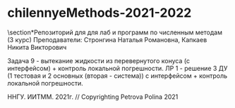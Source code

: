 # chilennyeMethods-2021-2022

\section*Репозиторий для для лаб и программ по численным методам (3 курс)
Преподаватели: Стронгина Наталья Романовна, Капкаев Никита Викторович

Задача 9 - вытекание жидкости из перевернутого конуса (с интерфейсом) + контроль локальной погрешности.
ЛР 1 - решение 3 ДУ (1 тестовая и 2 основных (вторая - система)) с интерфейсом + контроль локальной погрешности.







ННГУ. ИИТММ. 2021г. 
// Copyrighting Petrova Polina 2021
